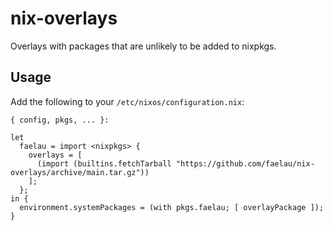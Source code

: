 # nix-overlays
Overlays with packages that are unlikely to be added to nixpkgs.

## Usage

Add the following to your `/etc/nixos/configuration.nix`:

```
{ config, pkgs, ... }:

let
  faelau = import <nixpkgs> {
    overlays = [
      (import (builtins.fetchTarball "https://github.com/faelau/nix-overlays/archive/main.tar.gz"))
    ];
  };
in {
  environment.systemPackages = (with pkgs.faelau; [ overlayPackage ]);
}
```
